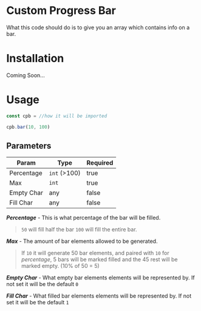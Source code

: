 # Custom Progress Bar

What this code should do is to give you an array which contains info on a bar.

# Installation

Coming Soon...

# Usage

```js
const cpb = //how it will be imported

cpb.bar(10, 100)
```

## Parameters

|    Param   |    Type    | Required |
|------------|------------|----------|
| Percentage |`int` (>100)| true     |
| Max        |`int`       | true     |
| Empty Char | any        | false    |
| Fill  Char | any        | false    |

***Percentage*** - This is what percentage of the bar will be filled.
> `50` will fill half the bar
> `100` will fill the entire bar.

***Max*** - The amount of bar elements allowed to be generated.
> If `10` it will generate 50 bar elements, and paired with `10` for *percentage*, 5 bars will be marked filled and the 45 rest will be marked empty. (10% of 50 = 5)

***Empty Char*** - What empty bar elements elements will be represented by. If not set it will be the default `0`

***Fill Char*** - What filled bar elements elements will be represented by. If not set it will be the default `1`

